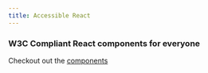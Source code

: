 ```yaml
---
title: Accessible React
---
```


### W3C Compliant React components for everyone

Checkout out the [components](/components)
